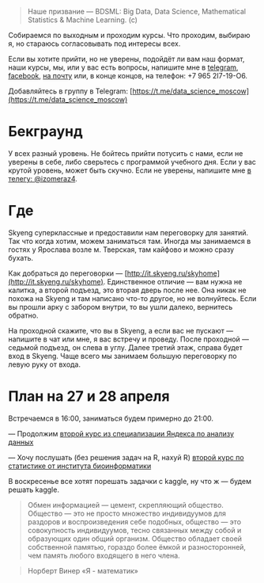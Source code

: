>Наше призвание — BDSML: Big Data, Data Science, Mathematical Statistics & Machine Learning. (c)

Собираемся по выходным и проходим курсы. Что проходим, выбираю я, но стараюсь согласовывать под интересы всех. 

Если вы хотите прийти, но не уверены, подойдёт ли вам наш формат, наши курсы, мы, или у вас есть вопросы, напишите мне в [telegram](https://t.me/izomeraz4), [facebook](http://facebook.com/izomeraza), [на почту](mailto:150m3raz4@gmail.com) или, в конце концов, на телефон: +7 965 2I7-19-O6.

Добавляйтесь в группу в Telegram: [https://t.me/data_science_moscow](https://t.me/data_science_moscow)

# Бекграунд

У всех разный уровень. Не бойтесь прийти потусить с нами, если не уверены в себе, либо сверьтесь с программой учебного дня. Если у вас крутой уровень, может быть скучно. Если не уверены, напишите мне [в телегу: @izomeraz4](https://t.me/izomeraz4).

# Где
Skyeng суперклассные и предоставили нам переговорку для занятий. Так что когда хотим, можем заниматься там. Иногда мы занимаемся в гостях у Ярослава возле м. Тверская, там кайфово и можно сразу бухать.

Как добраться до переговорки — [http://it.skyeng.ru/skyhome](http://it.skyeng.ru/skyhome). Единственное отличие — вам нужна не калитка, а второй подъезд, это вторая дверь после нее. Она никак не похожа на Skyeng и там написано что-то другое, но не волнуйтесь. Если вы прошли арку с забором внутри, то вы ушли далеко, вернитесь обратно. 

На проходной скажите, что вы в Skyeng, а если вас не пускают — напишите в чат или мне, я вас встречу и проведу. После проходной — седьмой подъезд, он слева в углу. Далее третий этаж, справа будет вход в Skyeng. Чаще всего мы занимаем большую переговорку по левую руку от входа.

# План на 27 и 28 апреля
Встречаемся в 16:00, заниматься будем примерно до 21:00. 

— Продолжим [второй курс из специализации Яндекса по анализу данных](https://datasciencecourse.ru)

— Хочу послушать (без решения задач на R, нахуй R) [второй курс по статистике от института биоинформатики](https://stepik.org/course/524/syllabus)

В воскресенье все хотят порешать задачки с kaggle, ну что ж — будем решать kaggle. 

> Обмен информацией — цемент, скрепляющий общество. Общество — это не просто множество индивидуумов для раздоров и воспроизведения себе подобных, общество — это совокупность индивидуумов, тесно связанных между собой и образующих один общий организм. Общество обладает своей собственной памятью, гораздо более ёмкой и разносторонней, чем память любого входящего в него члена.

> Норберт Винер «Я - математик»

